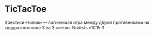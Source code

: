 # TicTacToe
Крестики-Нолики — логическая игра между двумя противниками на квадратном поле 3 на 3 клетки.
NodeJs v10.15.3